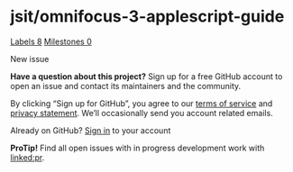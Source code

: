 # jsit/omnifocus-3-applescript-guide

 [Labels 8](jsit-omnifocus-3-applescript-guide-13.md) [Milestones 0](jsit-omnifocus-3-applescript-guide-14.md)

 New issue

 **Have a question about this project?** Sign up for a free GitHub account to open an issue and contact its maintainers and the community.

By clicking “Sign up for GitHub”, you agree to our [terms of service](https://docs.github.com/terms) and [privacy statement](https://docs.github.com/privacy). We’ll occasionally send you account related emails.

 Already on GitHub? [Sign in](https://github.com/login?return_to=%2Fjsit%2Fomnifocus-3-applescript-guide%2Fissues%2Fnew) to your account

**ProTip!** Find all open issues with in progress development work with [linked:pr](https://github.com/jsit/omnifocus-3-applescript-guide/issues?q=is%3Aopen+is%3Aissue+linked%3Apr).

